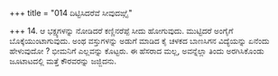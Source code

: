 +++
title = "014 ದಿಟ್ಟಿಸಿದರೆವೆ ಸೀವುದಙ್ಗೈ"

+++
14. ಆ ಭಕ್ಷ್ಯಗಳನ್ನು ನೋಡಿದರೆ ಕಣ್ಣಿನರೆಪ್ಪೆ ಸೀದು ಹೋಗುವುದು. ಮುಟ್ಟಿದರೆ ಅಂಗೈಗೆ ಬೊಕ್ಕೆಯುಂಟಾಗುವುದು. ಅಂಥ ವಸ್ತುಗಳನ್ನು ಅಡುಗೆ ಮಾಡಿದ ಕೈ ಚಳಕದ ಬಾಣಸಿಗನ ವಿದ್ಯೆಯನ್ನು ಏನೆಂದು ಹೇಳುವುದೋ ? ಭೀಮನಿಗೆ ಎಲ್ಲವನ್ನು ಕೊಟ್ಟರು. ಈ ಹೆಸರಾದ ಮಲ್ಲ, ಅವನ್ನೆಲ್ಲಾ ತಿಂದು ಅರಗಿಸಿಕೊಂಡು ಜೂಟಾಟದಲ್ಲಿ ಮತ್ತೆ ಕೌರವರನ್ನು ಜಜ್ಜಿದನು.
